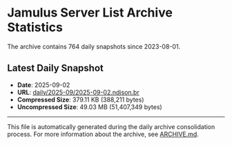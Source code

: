 # Jamulus Server List Archive Statistics

The archive contains 764 daily snapshots since 2023-08-01.

## Latest Daily Snapshot

- **Date**: 2025-09-02
- **URL**: [daily/2025-09/2025-09-02.ndjson.br](https://jamulus-archive.ap-south-1.linodeobjects.com/main/daily/2025-09/2025-09-02.ndjson.br)
- **Compressed Size**: 379.11 KB (388,211 bytes)
- **Uncompressed Size**: 49.03 MB (51,407,349 bytes)

---

This file is automatically generated during the daily archive consolidation process.
For more information about the archive, see [ARCHIVE.md](ARCHIVE.md).
